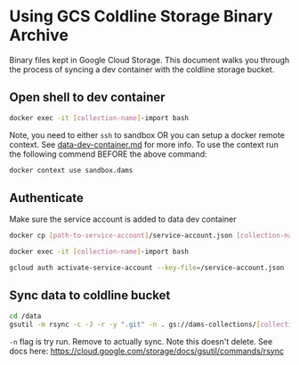 # Using GCS Coldline Storage Binary Archive

Binary files kept in Google Cloud Storage.  This document walks you through the process of syncing a dev container with the coldline storage bucket.

## Open shell to dev container

```bash
docker exec -it [collection-name]-import bash
```
Note, you need to either `ssh` to sandbox OR you can setup a docker remote context.  See [data-dev-container.md](data-dev-container.md) for more info.  To use the context run the following commend BEFORE the above command:

```bash
docker context use sandbox.dams
```

## Authenticate

Make sure the service account is added to data dev container

```bash
docker cp [path-to-service-account]/service-account.json [collection-name]-import:/data

docker exec -it [collection-name]-import bash

gcloud auth activate-service-account --key-file=/service-account.json
```


## Sync data to coldline bucket

```bash
cd /data
gsutil -m rsync -c -J -r -y ".git" -n . gs://dams-collections/[collection-name]
```

`-n` flag is try run.  Remove to actually sync.  Note this doesn't delete.  See docs here: https://cloud.google.com/storage/docs/gsutil/commands/rsync